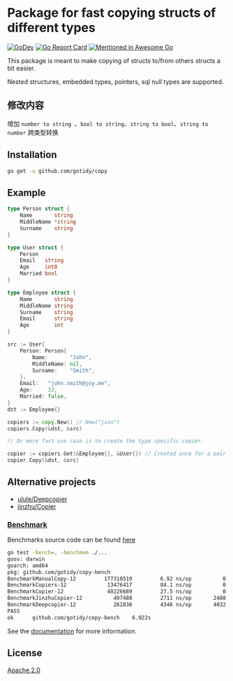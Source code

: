 # Package for fast copying structs of different types

[![GoDev](https://img.shields.io/static/v1?label=godev&message=reference&color=00add8)][godev] [![Go Report Card](https://goreportcard.com/badge/github.com/gotidy/copy)][goreport] [![Mentioned in Awesome Go](https://awesome.re/mentioned-badge.svg)](https://github.com/avelino/awesome-go)

[godev]: https://pkg.go.dev/github.com/gotidy/copy
[goreport]: https://goreportcard.com/report/github.com/gotidy/copy

This package is meant to make copying of structs to/from others structs a bit easier.

Nested structures, embedded types, pointers, sql null types are supported.

## 修改内容

增加 `number to string `、`bool to string`、`string to bool`、`string to number` 跨类型转换

## Installation

```sh
go get -u github.com/gotidy/copy
```

## Example

```go
type Person struct {
    Name       string
    MiddleName *string
    Surname    string
}

type User struct {
    Person
    Email   string
    Age     int8
    Married bool
}

type Employee struct {
    Name       string
    MiddleName string
    Surname    string
    Email      string
    Age        int
}

src := User{
    Person: Person{
        Name:       "John",
        MiddleName: nil,
        Surname:    "Smith",
    },
    Email:   "john.smith@joy.me",
    Age:     33,
    Married: false,
}
dst := Employee{}

copiers := copy.New() // New("json")
copiers.Copy(&dst, &src)

// Or more fast use case is to create the type specific copier.

copier := copiers.Get(&Employee{}, &User{}) // Created once for a pair of types.
copier.Copy(&dst, &src)

```

## Alternative projects

- [ulule/Deepcopier](https://github.com/ulule/deepcopier)
- [jinzhu/Copier](https://github.com/jinzhu/copier)

### [Benchmark](https://github.com/gotidy/copy-bench)

Benchmarks source code can be found [here](https://github.com/gotidy/copy-bench)

```sh
go test -bench=. -benchmem ./...
goos: darwin
goarch: amd64
pkg: github.com/gotidy/copy-bench
BenchmarkManualCopy-12         177310519         6.92 ns/op          0 B/op        0 allocs/op
BenchmarkCopiers-12             13476417         84.1 ns/op          0 B/op        0 allocs/op
BenchmarkCopier-12              40226689         27.5 ns/op          0 B/op        0 allocs/op
BenchmarkJinzhuCopier-12          407480         2711 ns/op       2480 B/op       34 allocs/op
BenchmarkDeepcopier-12            262836         4346 ns/op       4032 B/op       73 allocs/op
PASS
ok      github.com/gotidy/copy-bench    6.922s
```

See the [documentation][godev] for more information.

## License

[Apache 2.0](https://github.com/gotidy/copy/blob/master/LICENSE)